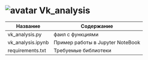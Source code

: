 #                ![avatar](https://sun1-13.userapi.com/s/v1/ig2/1r0-byxqFwdntyCx2i6Cxc7zn4yTw9oRDkcLqX789qs6OY9_IBqz2P08wtzp6K35BK9K_cJ-MtI9TyCBczcNCIWF.jpg?size=50x50&amp;quality=96&amp;crop=176,90,541,541&amp;ava=1)                                                    Vk_analysis   

| Название | Содержание | 
|----------------|----------------|
| vk_analysis.py | фаил с функциями |
| vk_analysis.ipynb | Пример работы в Jupyter NoteBook |
| requirements.txt | Требуемые библиотеки |


